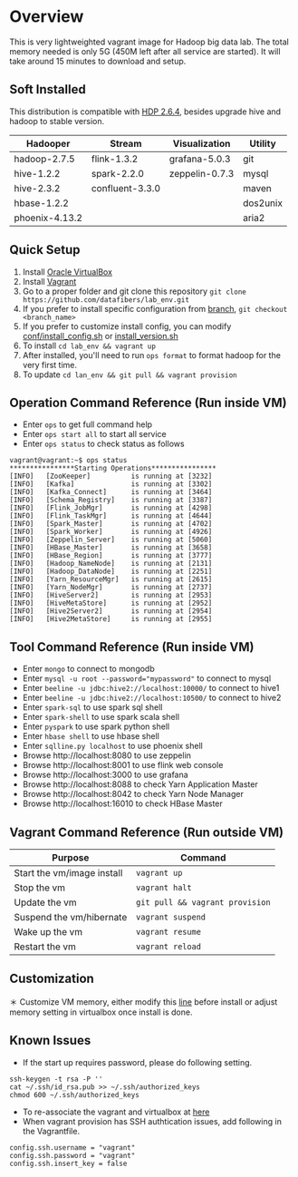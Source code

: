 # Overview
This is very lightweighted vagrant image for Hadoop big data lab. The total memory needed is only 5G (450M left after all service are started). It will take around 15 minutes to download and setup.

## Soft Installed
This distribution is compatible with [HDP 2.6.4](https://docs.hortonworks.com/HDPDocuments/HDP2/HDP-2.6.4/bk_release-notes/content/comp_versions.html), besides upgrade hive and hadoop to stable version.

| Hadooper      | Stream          | Visualization  | Utility |
| ------------- |-----------------| ---------------|---------|
| hadoop-2.7.5  | flink-1.3.2     | grafana-5.0.3  | git     |
| hive-1.2.2    | spark-2.2.0     | zeppelin-0.7.3 | mysql   |
| hive-2.3.2    | confluent-3.3.0 |                | maven   |
| hbase-1.2.2   |                 |                | dos2unix|
| phoenix-4.13.2|                 |                | aria2   |

## Quick Setup
1. Install [Oracle VirtualBox](https://www.virtualbox.org/wiki/Downloads)
1. Install [Vagrant](https://www.vagrantup.com/downloads.html)
1. Go to a proper folder and git clone this repository ```git clone https://github.com/datafibers/lab_env.git```
1. If you prefer to install specific configuration from [branch](https://github.com/datafibers/lab_env/branches), ```git checkout <branch_name>```
1. If you prefer to customize install config, you can modify [conf/install_config.sh](https://github.com/datafibers/lab_env/blob/master/config/install_config.sh) or [install_version.sh](https://github.com/datafibers/lab_env/blob/master/config/install_version.sh)
1. To install ```cd lab_env && vagrant up```
1. After installed, you'll need to run ```ops format``` to format hadoop for the very first time.
1. To update ```cd lan_env && git pull && vagrant provision```

## Operation Command Reference (Run inside VM)
* Enter ```ops``` to get full command help
* Enter ```ops start all``` to start all service
* Enter ```ops status``` to check status as follows

```
vagrant@vagrant:~$ ops status
****************Starting Operations****************
[INFO]   [ZooKeeper]          is running at [3232]
[INFO]   [Kafka]              is running at [3302]
[INFO]   [Kafka_Connect]      is running at [3464]
[INFO]   [Schema_Registry]    is running at [3387]
[INFO]   [Flink_JobMgr]       is running at [4298]
[INFO]   [Flink_TaskMgr]      is running at [4644]
[INFO]   [Spark_Master]       is running at [4702]
[INFO]   [Spark_Worker]       is running at [4926]
[INFO]   [Zeppelin_Server]    is running at [5060]
[INFO]   [HBase_Master]       is running at [3658]
[INFO]   [HBase_Region]       is running at [3777]
[INFO]   [Hadoop_NameNode]    is running at [2131]
[INFO]   [Hadoop_DataNode]    is running at [2251]
[INFO]   [Yarn_ResourceMgr]   is running at [2615]
[INFO]   [Yarn_NodeMgr]       is running at [2737]
[INFO]   [HiveServer2]        is running at [2953]
[INFO]   [HiveMetaStore]      is running at [2952]
[INFO]   [Hive2Server2]       is running at [2954]
[INFO]   [Hive2MetaStore]     is running at [2955]
```

## Tool Command Reference (Run inside VM)
* Enter ```mongo``` to connect to mongodb
* Enter ```mysql -u root --password="mypassword"``` to connect to mysql
* Enter ```beeline -u jdbc:hive2://localhost:10000/``` to connect to hive1
* Enter ```beeline -u jdbc:hive2://localhost:10500/``` to connect to hive2
* Enter ```spark-sql``` to use spark sql shell
* Enter ```spark-shell``` to use spark scala shell
* Enter ```pyspark``` to use spark python shell
* Enter ```hbase shell``` to use hbase shell
* Enter ```sqlline.py localhost``` to use phoenix shell
* Browse http://localhost:8080 to use zeppelin
* Browse http://localhost:8001 to use flink web console
* Browse http://localhost:3000 to use grafana
* Browse http://localhost:8088 to check Yarn Application Master
* Browse http://localhost:8042 to check Yarn Node Manager
* Browse http://localhost:16010 to check HBase Master

## Vagrant Command Reference (Run outside VM)
| Purpose                    | Command         | 
| -------------------------- |-----------------| 
| Start the vm/image install | ```vagrant up```|
| Stop the vm                | ```vagrant halt```|
| Update the vm              | ```git pull && vagrant provision``` |
| Suspend the vm/hibernate   | ```vagrant suspend```|
| Wake up the vm             | ```vagrant resume```|
| Restart the vm             | ```vagrant reload```|

## Customization
＊ Customize VM memory, either modify this [line](https://github.com/datafibers/lab_env/blob/7fba70268a218abb4fbfa5096958caad7df80355/Vagrantfile#L370) before install or adjust memory setting in virtualbox once install is done.

## Known Issues
* If the start up requires password, please do following setting.
```
ssh-keygen -t rsa -P ''
cat ~/.ssh/id_rsa.pub >> ~/.ssh/authorized_keys
chmod 600 ~/.ssh/authorized_keys
```
* To re-associate the vagrant and virtualbox at [here](https://gist.github.com/datafibers/bd6aec4cfd3fcbbc68f5b6379c1ef2fd)
* When vagrant provision has SSH authtication issues, add following in the Vagrantfile.
```
config.ssh.username = "vagrant"  
config.ssh.password = "vagrant"  
config.ssh.insert_key = false
```
